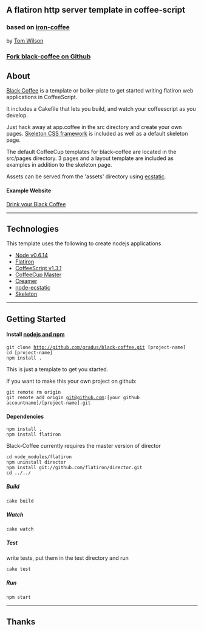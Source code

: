 <h2>A flatiron http server template in coffee-script</h2>

<h3>based on <a href="https://github.com/twilson63/iron-coffee">iron-coffee</a></h3>

<p>by <a href="https://github.com/twilson63/">Tom Wilson</a></p>

<h3><a href="https://github.com/gradus/black-coffee">Fork black-coffee on Github</a></h3>

<h2>About</h2>

<p><a href="https://github.com/gradus/black-coffee">Black Coffee</a> is a template or boiler-plate to get started writing flatiron web applications in CoffeeScript.</p>

<p>It includes a Cakefile that lets you build, and watch your coffeescript as you develop.</p>

<p>Just hack away at app.coffee in the src directory and create your own<br />pages.  <a href="http://www.getskeleton.com/">Skeleton CSS framework</a> is included as well as a default skeleton page. </p>

<p>The default CoffeeCup templates for black-coffee are located in the src/pages directory.  3 pages and a layout template are included as examples in addition to the skeleton page.</p>

<p>Assets can be served from the 'assets' directory using <a href="https://github.com/jesusabdullah/node-ecstatic">ecstatic</a>.</p>

<h4>Example Website</h4>

<p><a href="http://black-coffee.jit.su">Drink your Black Coffee</a></p>

<hr />

<h2>Technologies</h2>

<p>This template uses the following to create nodejs applications </p>

<ul>
<li><a href="http://nodejs.org/">Node v0.6.14</a></li>
<li><a href="http://flatironjs.org/">Flatiron</a></li>
<li><a href="http://coffeescript.org/">CoffeeScript v1.3.1</a></li>
<li><a href="https://github.com/gradus/coffeecup">CoffeeCup Master</a></li>
<li><a href="https://github.com/twilson63/creamer">Creamer</a></li>
<li><a href="https://github.com/jesusabdullah/node-ecstatic">node-ecstatic</a></li>
<li><a href="http://www.getskeleton.com/">Skeleton</a></li>
</ul>

<hr />

<h2>Getting Started</h2>

<h4>Install <a href="http://nodejs.org/">nodejs and npm</a></h4>

<pre><code>git clone <a href='http://github.com/gradus/black-coffee.git'>http://github.com/gradus/black-coffee.git</a> [project-name]
cd [project-name]
npm install .
</code></pre>

<p>This is just a template to get you started.</p>

<p>If you want to make this your own project on github:</p>

<pre><code>git remote rm origin
git remote add origin <a href='mailto:git@github.com'>git@github.com</a>:[your github accountname]/[project-name].git
</code></pre>

<h4>Dependencies</h4>

<pre><code>npm install .
npm install flatiron
</code></pre>

<p>Black-Coffee currently requires the master version of director</p>

<pre><code>cd node_modules/flatiron
npm uninstall director
npm install git://github.com/flatiron/director.git
cd ../../
</code></pre>

<h5>Build</h5>

<pre><code>cake build
</code></pre>

<h5>Watch</h5>

<pre><code>cake watch
</code></pre>

<h5>Test</h5>

<p>write tests, put them in the test directory and run</p>

<pre><code>cake test
</code></pre>

<h5>Run</h5>

<pre><code>npm start
</code></pre>

<hr />

<h2>Thanks</h2>
